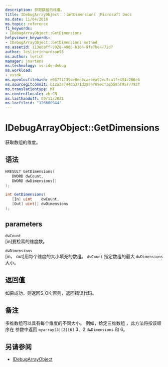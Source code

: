 ```yaml
---
description: 获取数组的维度。
title: IDebugArrayObject：：GetDimensions |Microsoft Docs
ms.date: 11/04/2016
ms.topic: reference
f1_keywords:
- IDebugArrayObject::GetDimensions
helpviewer_keywords:
- IDebugArrayObject::GetDimensions method
ms.assetid: 113e0aff-9028-49d6-b104-9fe7be4772d7
author: leslierichardson95
ms.author: lerich
manager: jmartens
ms.technology: vs-ide-debug
ms.workload:
- vssdk
ms.openlocfilehash: e637f1139de8ee6caebea92cc5ca1fe494c206e6
ms.sourcegitcommit: b12a38744db371d2894769ecf305585f9577792f
ms.translationtype: MT
ms.contentlocale: zh-CN
ms.lasthandoff: 09/13/2021
ms.locfileid: "126600944"
---
```

# <a name="idebugarrayobjectgetdimensions"></a>IDebugArrayObject::GetDimensions
获取数组的维度。

## <a name="syntax"></a>语法

```cpp
HRESULT GetDimensions( 
   DWORD dwCount,
   DWORD dwDimensions[]
);
```

```csharp
int GetDimensions(
   [In] uint    dwCount,
   [Out] uint[] dwDimensions
);
```

## <a name="parameters"></a>parameters
`dwCount`\
[in]要检索的维度数。

`dwDimensions`\
[in， out]用每个维度的大小填充的数组。 `dwCount` 指定数组的最大 `dwDimensions` 大小。

## <a name="return-value"></a>返回值
 如果成功，则返回S_OK;否则，返回错误代码。

## <a name="remarks"></a>备注
 多维数组可以具有每个维度的不同大小。 例如，给定三维数组 ，此方法将按该顺序在 参数中返回 `myarray[3][2][6]` 3、2 `dwDimensions` 和 6。

## <a name="see-also"></a>另请参阅
- [IDebugArrayObject](../../../extensibility/debugger/reference/idebugarrayobject.md)
